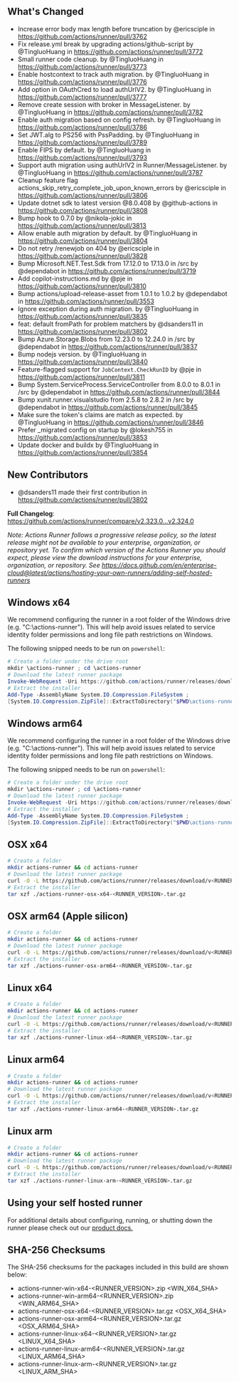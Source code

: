 ## What's Changed
* Increase error body max length before truncation by @ericsciple in https://github.com/actions/runner/pull/3762
* Fix release.yml break by upgrading actions/github-script by @TingluoHuang in https://github.com/actions/runner/pull/3772
* Small runner code cleanup. by @TingluoHuang in https://github.com/actions/runner/pull/3773
* Enable hostcontext to track auth migration. by @TingluoHuang in https://github.com/actions/runner/pull/3776
* Add option in OAuthCred to load authUrlV2. by @TingluoHuang in https://github.com/actions/runner/pull/3777
* Remove create session with broker in MessageListener. by @TingluoHuang in https://github.com/actions/runner/pull/3782
* Enable auth migration based on config refresh. by @TingluoHuang in https://github.com/actions/runner/pull/3786
* Set JWT.alg to PS256 with PssPadding. by @TingluoHuang in https://github.com/actions/runner/pull/3789
* Enable FIPS by default. by @TingluoHuang in https://github.com/actions/runner/pull/3793
* Support auth migration using authUrlV2 in Runner/MessageListener. by @TingluoHuang in https://github.com/actions/runner/pull/3787
* Cleanup feature flag actions_skip_retry_complete_job_upon_known_errors by @ericsciple in https://github.com/actions/runner/pull/3806
* Update dotnet sdk to latest version @8.0.408 by @github-actions in https://github.com/actions/runner/pull/3808
* Bump hook to 0.7.0 by @nikola-jokic in https://github.com/actions/runner/pull/3813
* Allow enable auth migration by default. by @TingluoHuang in https://github.com/actions/runner/pull/3804
* Do not retry /renewjob on 404 by @ericsciple in https://github.com/actions/runner/pull/3828
* Bump Microsoft.NET.Test.Sdk from 17.12.0 to 17.13.0 in /src by @dependabot in https://github.com/actions/runner/pull/3719
* Add copilot-instructions.md by @pje in https://github.com/actions/runner/pull/3810
* Bump actions/upload-release-asset from 1.0.1 to 1.0.2 by @dependabot in https://github.com/actions/runner/pull/3553
* Ignore exception during auth migration. by @TingluoHuang in https://github.com/actions/runner/pull/3835
* feat: default fromPath for problem matchers by @dsanders11 in https://github.com/actions/runner/pull/3802
* Bump Azure.Storage.Blobs from 12.23.0 to 12.24.0 in /src by @dependabot in https://github.com/actions/runner/pull/3837
* Bump nodejs version. by @TingluoHuang in https://github.com/actions/runner/pull/3840
* Feature-flagged support for `JobContext.CheckRunID` by @pje in https://github.com/actions/runner/pull/3811
* Bump System.ServiceProcess.ServiceController from 8.0.0 to 8.0.1 in /src by @dependabot in https://github.com/actions/runner/pull/3844
* Bump xunit.runner.visualstudio from 2.5.8 to 2.8.2 in /src by @dependabot in https://github.com/actions/runner/pull/3845
* Make sure the token's claims are match as expected. by @TingluoHuang in https://github.com/actions/runner/pull/3846
* Prefer _migrated config on startup by @lokesh755 in https://github.com/actions/runner/pull/3853
* Update docker and buildx by @TingluoHuang in https://github.com/actions/runner/pull/3854

## New Contributors
* @dsanders11 made their first contribution in https://github.com/actions/runner/pull/3802

**Full Changelog**: https://github.com/actions/runner/compare/v2.323.0...v2.324.0

_Note: Actions Runner follows a progressive release policy, so the latest release might not be available to your enterprise, organization, or repository yet.
To confirm which version of the Actions Runner you should expect, please view the download instructions for your enterprise, organization, or repository.
See https://docs.github.com/en/enterprise-cloud@latest/actions/hosting-your-own-runners/adding-self-hosted-runners_

## Windows x64

We recommend configuring the runner in a root folder of the Windows drive (e.g. "C:\actions-runner"). This will help avoid issues related to service identity folder permissions and long file path restrictions on Windows.

The following snipped needs to be run on `powershell`:

```powershell
# Create a folder under the drive root
mkdir \actions-runner ; cd \actions-runner
# Download the latest runner package
Invoke-WebRequest -Uri https://github.com/actions/runner/releases/download/v<RUNNER_VERSION>/actions-runner-win-x64-<RUNNER_VERSION>.zip -OutFile actions-runner-win-x64-<RUNNER_VERSION>.zip
# Extract the installer
Add-Type -AssemblyName System.IO.Compression.FileSystem ;
[System.IO.Compression.ZipFile]::ExtractToDirectory("$PWD\actions-runner-win-x64-<RUNNER_VERSION>.zip", "$PWD")
```

## Windows arm64

We recommend configuring the runner in a root folder of the Windows drive (e.g. "C:\actions-runner"). This will help avoid issues related to service identity folder permissions and long file path restrictions on Windows.

The following snipped needs to be run on `powershell`:

```powershell
# Create a folder under the drive root
mkdir \actions-runner ; cd \actions-runner
# Download the latest runner package
Invoke-WebRequest -Uri https://github.com/actions/runner/releases/download/v<RUNNER_VERSION>/actions-runner-win-arm64-<RUNNER_VERSION>.zip -OutFile actions-runner-win-arm64-<RUNNER_VERSION>.zip
# Extract the installer
Add-Type -AssemblyName System.IO.Compression.FileSystem ;
[System.IO.Compression.ZipFile]::ExtractToDirectory("$PWD\actions-runner-win-arm64-<RUNNER_VERSION>.zip", "$PWD")
```

## OSX x64

```bash
# Create a folder
mkdir actions-runner && cd actions-runner
# Download the latest runner package
curl -O -L https://github.com/actions/runner/releases/download/v<RUNNER_VERSION>/actions-runner-osx-x64-<RUNNER_VERSION>.tar.gz
# Extract the installer
tar xzf ./actions-runner-osx-x64-<RUNNER_VERSION>.tar.gz
```

## OSX arm64 (Apple silicon)

```bash
# Create a folder
mkdir actions-runner && cd actions-runner
# Download the latest runner package
curl -O -L https://github.com/actions/runner/releases/download/v<RUNNER_VERSION>/actions-runner-osx-arm64-<RUNNER_VERSION>.tar.gz
# Extract the installer
tar xzf ./actions-runner-osx-arm64-<RUNNER_VERSION>.tar.gz
```

## Linux x64

```bash
# Create a folder
mkdir actions-runner && cd actions-runner
# Download the latest runner package
curl -O -L https://github.com/actions/runner/releases/download/v<RUNNER_VERSION>/actions-runner-linux-x64-<RUNNER_VERSION>.tar.gz
# Extract the installer
tar xzf ./actions-runner-linux-x64-<RUNNER_VERSION>.tar.gz
```

## Linux arm64

```bash
# Create a folder
mkdir actions-runner && cd actions-runner
# Download the latest runner package
curl -O -L https://github.com/actions/runner/releases/download/v<RUNNER_VERSION>/actions-runner-linux-arm64-<RUNNER_VERSION>.tar.gz
# Extract the installer
tar xzf ./actions-runner-linux-arm64-<RUNNER_VERSION>.tar.gz
```

## Linux arm

```bash
# Create a folder
mkdir actions-runner && cd actions-runner
# Download the latest runner package
curl -O -L https://github.com/actions/runner/releases/download/v<RUNNER_VERSION>/actions-runner-linux-arm-<RUNNER_VERSION>.tar.gz
# Extract the installer
tar xzf ./actions-runner-linux-arm-<RUNNER_VERSION>.tar.gz
```

## Using your self hosted runner

For additional details about configuring, running, or shutting down the runner please check out our [product docs.](https://help.github.com/en/actions/automating-your-workflow-with-github-actions/adding-self-hosted-runners)

## SHA-256 Checksums

The SHA-256 checksums for the packages included in this build are shown below:

- actions-runner-win-x64-<RUNNER_VERSION>.zip <!-- BEGIN SHA win-x64 --><WIN_X64_SHA><!-- END SHA win-x64 -->
- actions-runner-win-arm64-<RUNNER_VERSION>.zip <!-- BEGIN SHA win-arm64 --><WIN_ARM64_SHA><!-- END SHA win-arm64 -->
- actions-runner-osx-x64-<RUNNER_VERSION>.tar.gz <!-- BEGIN SHA osx-x64 --><OSX_X64_SHA><!-- END SHA osx-x64 -->
- actions-runner-osx-arm64-<RUNNER_VERSION>.tar.gz <!-- BEGIN SHA osx-arm64 --><OSX_ARM64_SHA><!-- END SHA osx-arm64 -->
- actions-runner-linux-x64-<RUNNER_VERSION>.tar.gz <!-- BEGIN SHA linux-x64 --><LINUX_X64_SHA><!-- END SHA linux-x64 -->
- actions-runner-linux-arm64-<RUNNER_VERSION>.tar.gz <!-- BEGIN SHA linux-arm64 --><LINUX_ARM64_SHA><!-- END SHA linux-arm64 -->
- actions-runner-linux-arm-<RUNNER_VERSION>.tar.gz <!-- BEGIN SHA linux-arm --><LINUX_ARM_SHA><!-- END SHA linux-arm -->
